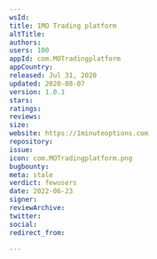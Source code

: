 ```yaml
---
wsId: 
title: 1MO Trading platform
altTitle: 
authors: 
users: 100
appId: com.MOTradingplatform
appCountry: 
released: Jul 31, 2020
updated: 2020-08-07
version: 1.0.1
stars: 
ratings: 
reviews: 
size: 
website: https://1minuteoptions.com
repository: 
issue: 
icon: com.MOTradingplatform.png
bugbounty: 
meta: stale
verdict: fewusers
date: 2022-06-23
signer: 
reviewArchive: 
twitter: 
social: 
redirect_from: 

---
```


